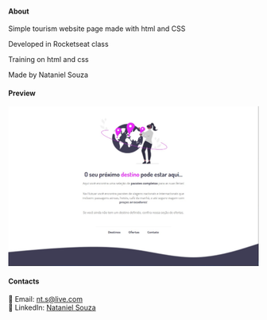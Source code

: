 #### About

Simple tourism website page made with html and CSS

Developed in Rocketseat class

Training on html and css

Made by Nataniel Souza

#### Preview

![preview](image/preview.jpg)

#### Contacts

📧 Email: nt.s@live.com  </br>
👤 LinkedIn: [Nataniel Souza](https://www.linkedin.com/in/nataniel-souza)